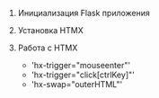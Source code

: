 1. Инициализация Flask приложения

2. Установка HTMX

3.  Работа с HTMX
    - 'hx-trigger="mouseenter"'
    - 'hx-trigger="click[ctrlKey]"'
    - 'hx-swap="outerHTML"'